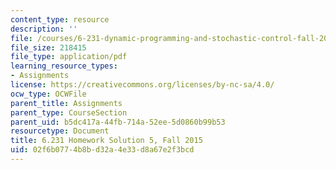 ```yaml
---
content_type: resource
description: ''
file: /courses/6-231-dynamic-programming-and-stochastic-control-fall-2015/02f6b0774b8bd32a4e33d8a67e2f3bcd_MIT6_231F15_Solution5.pdf
file_size: 218415
file_type: application/pdf
learning_resource_types:
- Assignments
license: https://creativecommons.org/licenses/by-nc-sa/4.0/
ocw_type: OCWFile
parent_title: Assignments
parent_type: CourseSection
parent_uid: b5dc417a-44fb-714a-52ee-5d0860b99b53
resourcetype: Document
title: 6.231 Homework Solution 5, Fall 2015
uid: 02f6b077-4b8b-d32a-4e33-d8a67e2f3bcd
---
```

